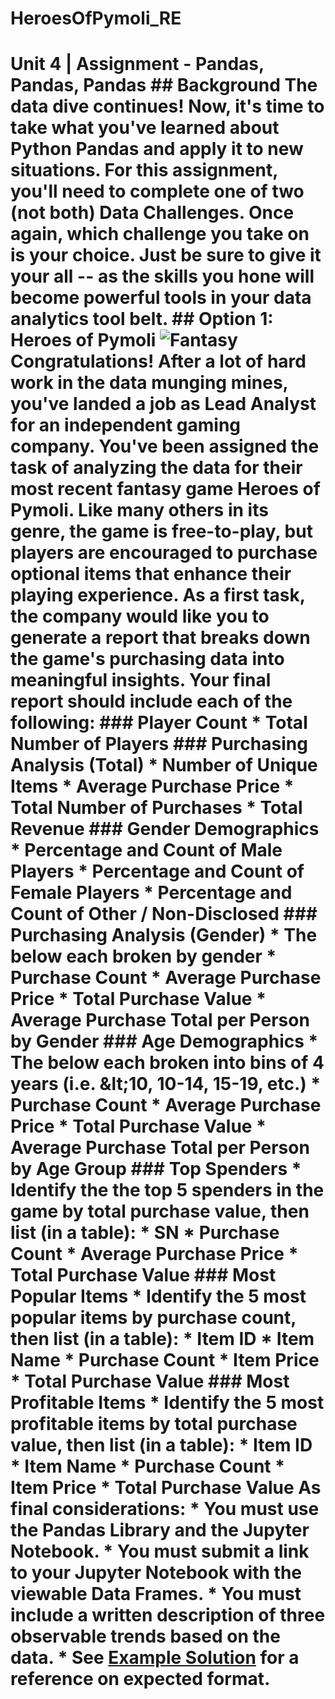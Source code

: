 # HeroesOfPymoli_RE
# Unit 4 | Assignment - Pandas, Pandas, Pandas  ## Background  The data dive continues!  Now, it's time to take what you've learned about Python Pandas and apply it to new situations. For this assignment, you'll need to complete **one of two** (not both)  Data Challenges. Once again, which challenge you take on is your choice. Just be sure to give it your all -- as the skills you hone will become powerful tools in your data analytics tool belt.  ## Option 1: Heroes of Pymoli  ![Fantasy](Images/Fantasy.png)  Congratulations! After a lot of hard work in the data munging mines, you've landed a job as Lead Analyst for an independent gaming company. You've been assigned the task of analyzing the data for their most recent fantasy game Heroes of Pymoli.  Like many others in its genre, the game is free-to-play, but players are encouraged to purchase optional items that enhance their playing experience. As a first task, the company would like you to generate a report that breaks down the game's purchasing data into meaningful insights.  Your final report should include each of the following:  ### Player Count  * Total Number of Players  ### Purchasing Analysis (Total)  * Number of Unique Items * Average Purchase Price * Total Number of Purchases * Total Revenue  ### Gender Demographics  * Percentage and Count of Male Players * Percentage and Count of Female Players * Percentage and Count of Other / Non-Disclosed  ### Purchasing Analysis (Gender)  * The below each broken by gender   * Purchase Count   * Average Purchase Price   * Total Purchase Value   * Average Purchase Total per Person by Gender  ### Age Demographics  * The below each broken into bins of 4 years (i.e. &amp;lt;10, 10-14, 15-19, etc.)   * Purchase Count   * Average Purchase Price   * Total Purchase Value   * Average Purchase Total per Person by Age Group  ### Top Spenders  * Identify the the top 5 spenders in the game by total purchase value, then list (in a table):   * SN   * Purchase Count   * Average Purchase Price   * Total Purchase Value  ### Most Popular Items  * Identify the 5 most popular items by purchase count, then list (in a table):   * Item ID   * Item Name   * Purchase Count   * Item Price   * Total Purchase Value  ### Most Profitable Items  * Identify the 5 most profitable items by total purchase value, then list (in a table):   * Item ID   * Item Name   * Purchase Count   * Item Price   * Total Purchase Value  As final considerations:  * You must use the Pandas Library and the Jupyter Notebook. * You must submit a link to your Jupyter Notebook with the viewable Data Frames. * You must include a written description of three observable trends based on the data. * See [Example Solution](HeroesOfPymoli/HeroesOfPymoli_starter.ipynb) for a reference on expected format.
